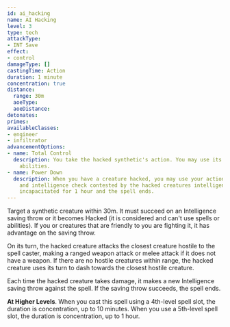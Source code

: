 ```yaml
---
id: ai_hacking
name: AI Hacking
level: 3
type: tech
attackType:
- INT Save
effect:
- control
damageType: []
castingTime: Action
duration: 1 minute
concentration: true
distance:
  range: 30m
  aoeType: 
  aoeDistance: 
detonates: 
primes: 
availableClasses:
- engineer
- infiltrator
advancementOptions:
- name: Total Control
  description: You take the hacked synthetic's action. You may use its spells and
    abilities.
- name: Power Down
  description: When you have a creature hacked, you may use your action to attempt to shut it down. To do so, make
    and intelligence check contested by the hacked creatures intelligence. If you win the contest, the creature becomes
    incapacitated for 1 hour and the spell ends.
---
```

Target a synthetic creature within 30m. It must succeed on an Intelligence saving throw or it becomes Hacked (it is considered
<condition id="charmed"/> and can't use spells or abilities). If you or creatures that are friendly to you are fighting it, it has advantage
on the saving throw.

On its turn, the hacked creature attacks the closest creature hostile to the spell caster, making a ranged weapon
attack or melee attack if it does not have a weapon. If there are no hostile creatures within range, the hacked
creature uses its turn to dash towards the closest hostile creature.

Each time the hacked creature takes damage, it makes a new Intelligence saving throw against the spell. If the saving throw
succeeds, the spell ends.

__At Higher Levels__. When you cast this spell using a 4th-level spell slot, the duration is concentration, up to 10
minutes. When you use a 5th-level spell slot, the duration is concentration, up to 1 hour.
